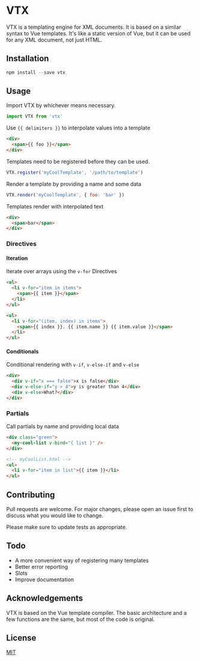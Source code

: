 # VTX

VTX is a templating engine for XML documents. It is based on a similar syntax
to Vue templates. It's like a static version of Vue, but it can be used for
any XML document, not just HTML.

## Installation

```javascript
npm install --save vtx
```

## Usage

Import VTX by whichever means necessary.

```javascript
import VTX from 'vtx'
```

Use `{{ delimiters }}` to interpolate values into a template

```html
<div>
  <span>{{ foo }}</span>
</div>
```

Templates need to be registered before they can be used.

```javascript
VTX.register('myCoolTemplate', '/path/to/template')
```

Render a template by providing a name and some data

```javascript
VTX.render('myCoolTemplate', { foo: 'bar' })
```

Templates render with interpolated text

```html
<div>
  <span>bar</span>
</div>
```

### Directives

#### Iteration

Iterate over arrays using the `v-for` Directives

```html
<ul>
  <li v-for="item in items">
    <span>{{ item }}</span>
  </li>
</ul>
```

```html
<ul>
  <li v-for="(item, index) in items">
    <span>{{ index }}. {{ item.name }} {{ item.value }}</span>
  </li>
</ul>
```

#### Conditionals

Conditional rendering with `v-if`, `v-else-if` and `v-else`

```html
<div>
  <div v-if="x === false">x is false</div>
  <div v-else-if="y > 4">y is greater than 4</div>
  <div v-else>What?</div>
</div>
```

### Partials

Call partials by name and providing local data

```html
<div class="green">
  <my-cool-list v-bind="{ list }" />
</div>
```
```html
<!-- myCoolList.html -->
<ul>
  <li v-for="item in list">{{ item }}</li>
</ul>
```

## Contributing
Pull requests are welcome. For major changes, please open an issue first to discuss what you would like to change.

Please make sure to update tests as appropriate.

## Todo

* A more convenient way of registering many templates
* Better error reporting
* Slots
* Improve documentation

## Acknowledgements

VTX is based on the Vue template compiler. The basic architecture and a few
functions are the same, but most of the code is original.

## License
[MIT](https://choosealicense.com/licenses/mit/)